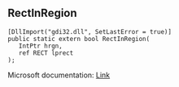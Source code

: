 ## RectInRegion

```
[DllImport("gdi32.dll", SetLastError = true)]
public static extern bool RectInRegion(
   IntPtr hrgn,
   ref RECT lprect
);
```

Microsoft documentation: [Link](https://docs.microsoft.com/en-us/windows/win32/api/wingdi/nf-wingdi-rectinregion)
